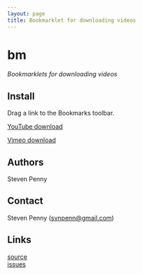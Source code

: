 ```yaml
---
layout: page
title: Bookmarklet for downloading videos
---
```


# bm
*Bookmarklets for downloading videos* 

## Install
Drag a link to the Bookmarks toolbar.

[YouTube download][y]

[Vimeo download][v]

## Authors
Steven Penny

## Contact
Steven Penny (svnpenn@gmail.com)

## Links
[source](http://github.com/svnpenn/bm)  
[issues](http://github.com/svnpenn/bm/issues)  

[y]:javascript:(function(){document.body.appendChild(document.createElement('script')).src='http://svnpenn.github.com/bm/yt.js'})()
[v]:javascript:(function(){document.body.appendChild(document.createElement('script')).src='http://svnpenn.github.com/bm/vimeo.js'})()
